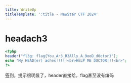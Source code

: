 ```yaml
---
title: WriteUp
titleTemplate: ':title - NewStar CTF 2024'
---
```


# headach3

```php
<?php
header("fl3g: flag{You_Ar3_R3Ally_A_9ooD_d0ctor}");
echo "My HEAD(er) aches!!!!!<br>HELP ME DOCTOR!!!<br>";
?>
```

签到，提示很明显了，header直接给，flag甚至没有编码

